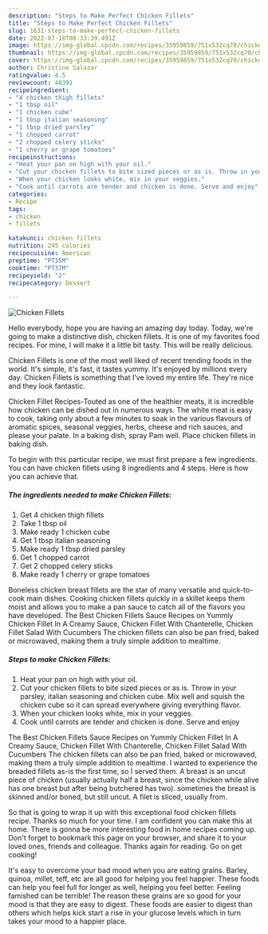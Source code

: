 ```yaml
---
description: "Steps to Make Perfect Chicken Fillets"
title: "Steps to Make Perfect Chicken Fillets"
slug: 1631-steps-to-make-perfect-chicken-fillets
date: 2022-07-18T08:33:39.491Z
image: https://img-global.cpcdn.com/recipes/35959859/751x532cq70/chicken-fillets-recipe-main-photo.jpg
thumbnail: https://img-global.cpcdn.com/recipes/35959859/751x532cq70/chicken-fillets-recipe-main-photo.jpg
cover: https://img-global.cpcdn.com/recipes/35959859/751x532cq70/chicken-fillets-recipe-main-photo.jpg
author: Christine Salazar
ratingvalue: 4.5
reviewcount: 48391
recipeingredient:
- "4 chicken thigh fillets"
- "1 tbsp oil"
- "1 chicken cube"
- "1 tbsp italian seasoning"
- "1 tbsp dried parsley"
- "1 chopped carrot"
- "2 chopped celery sticks"
- "1 cherry or grape tomatoes"
recipeinstructions:
- "Heat your pan on high with your oil."
- "Cut your chicken fillets to bite sized pieces or as is. Throw in your parsley, italian seasoning and chicken cube. Mix well and squish the chicken cube so it can spread everywhere giving everything flavor."
- "When your chicken looks white, mix in your veggies."
- "Cook until carrots are tender and chicken is done. Serve and enjoy"
categories:
- Recipe
tags:
- chicken
- fillets

katakunci: chicken fillets 
nutrition: 245 calories
recipecuisine: American
preptime: "PT15M"
cooktime: "PT37M"
recipeyield: "2"
recipecategory: Dessert

---
```



![Chicken Fillets](https://img-global.cpcdn.com/recipes/35959859/751x532cq70/chicken-fillets-recipe-main-photo.jpg)

Hello everybody, hope you are having an amazing day today. Today, we're going to make a distinctive dish, chicken fillets. It is one of my favorites food recipes. For mine, I will make it a little bit tasty. This will be really delicious.

Chicken Fillets is one of the most well liked of recent trending foods in the world. It's simple, it's fast, it tastes yummy. It's enjoyed by millions every day. Chicken Fillets is something that I've loved my entire life. They're nice and they look fantastic.

Chicken Fillet Recipes-Touted as one of the healthier meats, it is incredible how chicken can be dished out in numerous ways. The white meat is easy to cook, taking only about a few minutes to soak in the various flavours of aromatic spices, seasonal veggies, herbs, cheese and rich sauces, and please your palate. In a baking dish, spray Pam well. Place chicken fillets in baking dish.


To begin with this particular recipe, we must first prepare a few ingredients. You can have chicken fillets using 8 ingredients and 4 steps. Here is how you can achieve that.

<!--inarticleads1-->

##### The ingredients needed to make Chicken Fillets:

1. Get 4 chicken thigh fillets
1. Take 1 tbsp oil
1. Make ready 1 chicken cube
1. Get 1 tbsp italian seasoning
1. Make ready 1 tbsp dried parsley
1. Get 1 chopped carrot
1. Get 2 chopped celery sticks
1. Make ready 1 cherry or grape tomatoes


Boneless chicken breast fillets are the star of many versatile and quick-to-cook main dishes. Cooking chicken fillets quickly in a skillet keeps them moist and allows you to make a pan sauce to catch all of the flavors you have developed. The Best Chicken Fillets Sauce Recipes on Yummly Chicken Fillet In A Creamy Sauce, Chicken Fillet With Chanterelle, Chicken Fillet Salad With Cucumbers The chicken fillets can also be pan fried, baked or microwaved, making them a truly simple addition to mealtime. 

<!--inarticleads2-->

##### Steps to make Chicken Fillets:

1. Heat your pan on high with your oil.
1. Cut your chicken fillets to bite sized pieces or as is. Throw in your parsley, italian seasoning and chicken cube. Mix well and squish the chicken cube so it can spread everywhere giving everything flavor.
1. When your chicken looks white, mix in your veggies.
1. Cook until carrots are tender and chicken is done. Serve and enjoy


The Best Chicken Fillets Sauce Recipes on Yummly Chicken Fillet In A Creamy Sauce, Chicken Fillet With Chanterelle, Chicken Fillet Salad With Cucumbers The chicken fillets can also be pan fried, baked or microwaved, making them a truly simple addition to mealtime. I wanted to experience the breaded fillets as-is the first time, so I served them. A breast is an uncut piece of chicken (usually actually half a breast, since the chicken while alive has one breast but after being butchered has two). sometimes the breast is skinned and/or boned, but still uncut. A filet is sliced, usually from. 

So that is going to wrap it up with this exceptional food chicken fillets recipe. Thanks so much for your time. I am confident you can make this at home. There is gonna be more interesting food in home recipes coming up. Don't forget to bookmark this page on your browser, and share it to your loved ones, friends and colleague. Thanks again for reading. Go on get cooking!

It's easy to overcome your bad mood when you are eating grains. Barley, quinoa, millet, teff, etc are all good for helping you feel happier. These foods can help you feel full for longer as well, helping you feel better. Feeling famished can be terrible! The reason these grains are so good for your mood is that they are easy to digest. These foods are easier to digest than others which helps kick start a rise in your glucose levels which in turn takes your mood to a happier place.
